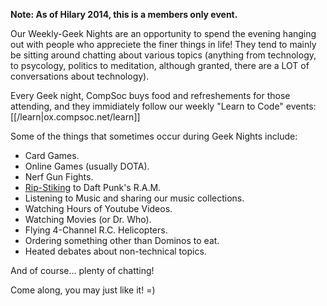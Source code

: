 **Note: As of Hilary 2014, this is a members only event.**

Our Weekly-Geek Nights are an opportunity to spend the evening hanging out with
people who appreciete the finer things in life! They tend to mainly be sitting
around chatting about various topics (anything from technology, to psycology,
politics to meditation, although granted, there are a LOT of conversations
about technology).

Every Geek night, CompSoc buys food and refreshements for those attending, and
they immidiately follow our weekly "Learn to Code" events:
[[/learn|ox.compsoc.net/learn]]

Some of the things that sometimes occur during Geek Nights include:

* Card Games.
* Online Games (usually DOTA).
* Nerf Gun Fights.
* [Rip-Stiking](https://www.google.com/search?q=ripstik&tbm=isch) to Daft
  Punk's R.A.M.
* Listening to Music and sharing our music collections.
* Watching Hours of Youtube Videos.
* Watching Movies (or Dr. Who).
* Flying 4-Channel R.C. Helicopters.
* Ordering something other than Dominos to eat.
* Heated debates about non-technical topics.

And of course... plenty of chatting!

Come along, you may just like it! =)
